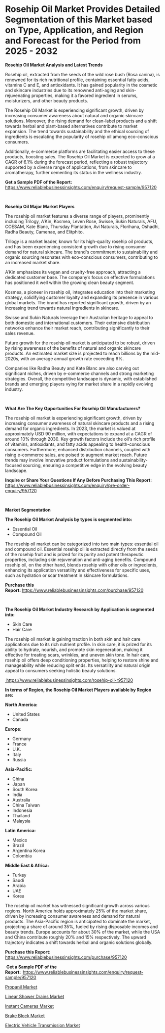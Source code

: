 <p><h1>Rosehip Oil Market Provides Detailed Segmentation of this Market based on Type, Application, and Region and Forecast for the Period from 2025 - 2032</h1></p><p><strong>Rosehip Oil Market Analysis and Latest Trends</strong></p>
<p><p>Rosehip oil, extracted from the seeds of the wild rose bush (Rosa canina), is renowned for its rich nutritional profile, containing essential fatty acids, vitamins C and E, and antioxidants. It has gained popularity in the cosmetic and skincare industries due to its renowned anti-aging and skin-rejuvenating properties, making it a favored ingredient in serums, moisturizers, and other beauty products.</p><p>The Rosehip Oil Market is experiencing significant growth, driven by increasing consumer awareness about natural and organic skincare solutions. Moreover, the rising demand for clean-label products and a shift towards herbal and plant-based alternatives contribute to market expansion. The trend towards sustainability and the ethical sourcing of ingredients is escalating the popularity of rosehip oil among eco-conscious consumers. </p><p>Additionally, e-commerce platforms are facilitating easier access to these products, boosting sales. The Rosehip Oil Market is expected to grow at a CAGR of 6.1% during the forecast period, reflecting a robust trajectory supported by a diverse range of applications, from skincare to aromatherapy, further cementing its status in the wellness industry.</p></p>
<p><strong>Get a Sample PDF of the Report:&nbsp;</strong> <a href="https://www.reliablebusinessinsights.com/enquiry/request-sample/957120?utm_campaign=1091&utm_medium=2&utm_source=Github&utm_content=ia&utm_term=06022025&utm_id=rosehip-oil">https://www.reliablebusinessinsights.com/enquiry/request-sample/957120</a></p>
<p>&nbsp;</p>
<p><strong>Rosehip Oil Major Market Players</strong></p>
<p><p>The rosehip oil market features a diverse range of players, prominently including Trilogy, A’Kin, Kosmea, Leven Rose, Swisse, Sukin Naturals, AFU, COESAM, Kate Blanc, Thursday Plantation, Avi Naturals, Florihana, Oshadhi, Radha Beauty, Camenae, and Elitphito. </p><p>Trilogy is a market leader, known for its high-quality rosehip oil products, and has been experiencing consistent growth due to rising consumer demand for natural skincare. The brand's commitment to sustainability and organic sourcing resonates with eco-conscious consumers, contributing to an increased market share.</p><p>A’Kin emphasizes its vegan and cruelty-free approach, attracting a dedicated customer base. The company’s focus on effective formulations has positioned it well within the growing clean beauty segment.</p><p>Kosmea, a pioneer in rosehip oil, integrates education into their marketing strategy, solidifying customer loyalty and expanding its presence in various global markets. The brand has reported significant growth, driven by an increasing trend towards natural ingredients in skincare.</p><p>Swisse and Sukin Naturals leverage their Australian heritage to appeal to both domestic and international customers. Their extensive distribution networks enhance their market reach, contributing significantly to their sales revenue.</p><p>Future growth for the rosehip oil market is anticipated to be robust, driven by rising awareness of the benefits of natural and organic skincare products. An estimated market size is projected to reach billions by the mid-2020s, with an average annual growth rate exceeding 6%.</p><p>Companies like Radha Beauty and Kate Blanc are also carving out significant niches, driven by e-commerce channels and strong marketing strategies. Overall, the competitive landscape is dynamic, with established brands and emerging players vying for market share in a rapidly evolving industry.</p></p>
<p>&nbsp;</p>
<p><strong>What Are The Key Opportunities For Rosehip Oil Manufacturers?</strong></p>
<p><p>The rosehip oil market is experiencing significant growth, driven by increasing consumer awareness of natural skincare products and a rising demand for organic ingredients. In 2023, the market is valued at approximately USD 90 million, with expectations to expand at a CAGR of around 10% through 2030. Key growth factors include the oil's rich profile of vitamins, antioxidants, and fatty acids appealing to health-conscious consumers. Furthermore, enhanced distribution channels, coupled with rising e-commerce sales, are poised to augment market reach. Future trends may involve innovative product formulations and sustainability-focused sourcing, ensuring a competitive edge in the evolving beauty landscape.</p></p>
<p><strong>Inquire or Share Your Questions If Any Before Purchasing This Report:</strong> <a href="https://www.reliablebusinessinsights.com/enquiry/pre-order-enquiry/957120?utm_campaign=1091&utm_medium=2&utm_source=Github&utm_content=ia&utm_term=06022025&utm_id=rosehip-oil">https://www.reliablebusinessinsights.com/enquiry/pre-order-enquiry/957120</a></p>
<p>&nbsp;</p>
<p><strong>Market Segmentation</strong></p>
<p><strong>The Rosehip Oil Market Analysis by types is segmented into:</strong></p>
<p><ul><li>Essential Oil</li><li>Compound Oil</li></ul></p>
<p><p>The rosehip oil market can be categorized into two main types: essential oil and compound oil. Essential rosehip oil is extracted directly from the seeds of the rosehip fruit and is prized for its purity and potent therapeutic properties, including skin rejuvenation and anti-aging benefits. Compound rosehip oil, on the other hand, blends rosehip with other oils or ingredients, enhancing its application versatility and effectiveness for specific uses, such as hydration or scar treatment in skincare formulations.</p></p>
<p><strong>Purchase this Report:&nbsp;</strong><a href="https://www.reliablebusinessinsights.com/purchase/957120?utm_campaign=1091&utm_medium=2&utm_source=Github&utm_content=ia&utm_term=06022025&utm_id=rosehip-oil">https://www.reliablebusinessinsights.com/purchase/957120</a></p>
<p>&nbsp;</p>
<p><strong>The Rosehip Oil Market Industry Research by Application is segmented into:</strong></p>
<p><ul><li>Skin Care</li><li>Hair Care</li></ul></p>
<p><p>The rosehip oil market is gaining traction in both skin and hair care applications due to its rich nutrient profile. In skin care, it is prized for its ability to hydrate, nourish, and promote skin regeneration, making it effective for treating scars, wrinkles, and uneven skin tone. In hair care, rosehip oil offers deep conditioning properties, helping to restore shine and manageability while reducing split ends. Its versatility and natural origin appeal to consumers seeking holistic beauty solutions.</p></p>
<p><a href="https://www.reliablebusinessinsights.com/rosehip-oil-r957120?utm_campaign=1091&utm_medium=2&utm_source=Github&utm_content=ia&utm_term=06022025&utm_id=rosehip-oil">&nbsp;https://www.reliablebusinessinsights.com/rosehip-oil-r957120</a></p>
<p><strong>In terms of Region, the Rosehip Oil Market Players available by Region are:</strong></p>
<p>
    <p> <strong> North America: </strong>
        <ul>
            <li>United States</li>
            <li>Canada</li>
        </ul>
        </p> 
    <p> <strong> Europe: </strong>
        <ul>
            <li>Germany</li>
            <li>France</li>
            <li>U.K.</li>
            <li>Italy</li>
            <li>Russia</li>
        </ul>
        </p> 
    <p> <strong> Asia-Pacific: </strong>
        <ul>
            <li>China</li>
            <li>Japan</li>
            <li>South Korea</li>
            <li>India</li>
            <li>Australia</li>
            <li>China Taiwan</li>
            <li>Indonesia</li>
            <li>Thailand</li>
            <li>Malaysia</li>
        </ul>
        </p> 
    <p> <strong> Latin America: </strong>
        <ul>
            <li>Mexico</li>
            <li>Brazil</li>
            <li>Argentina Korea</li>
            <li>Colombia</li>
        </ul>
        </p> 
    <p> <strong> Middle East & Africa: </strong>
        <ul>
            <li>Turkey</li>
            <li>Saudi</li>
            <li>Arabia</li>
            <li>UAE</li>
            <li>Korea</li>
        </ul>
    </p>
    </p>
<p><p>The rosehip oil market has witnessed significant growth across various regions. North America holds approximately 25% of the market share, driven by increasing consumer awareness and demand for natural products. The Asia-Pacific region is anticipated to dominate the market, projecting a share of around 35%, fueled by rising disposable incomes and beauty trends. Europe accounts for about 30% of the market, while the USA and China contribute roughly 20% and 15% respectively. The upward trajectory indicates a shift towards herbal and organic solutions globally.</p></p>
<p><strong>Purchase this Report: </strong><a href="https://www.reliablebusinessinsights.com/purchase/957120?utm_campaign=1091&utm_medium=2&utm_source=Github&utm_content=ia&utm_term=06022025&utm_id=rosehip-oil">https://www.reliablebusinessinsights.com/purchase/957120</a></p>
<p>&nbsp;<strong>Get a Sample PDF of the Report:&nbsp;&nbsp;</strong><a href="https://www.reliablebusinessinsights.com/enquiry/request-sample/957120?utm_campaign=1091&utm_medium=2&utm_source=Github&utm_content=ia&utm_term=06022025&utm_id=rosehip-oil">https://www.reliablebusinessinsights.com/enquiry/request-sample/957120</a></p>
<p><strong></strong></p>
<p><p><a href="https://www.linkedin.com/pulse/billion-dollar-propanil-market-industry-value-future-prospects-uupyc?utm_campaign=1091&utm_medium=2&utm_source=Github&utm_content=ia&utm_term=06022025&utm_id=rosehip-oil">Propanil Market</a></p><p><a href="https://github.com/katonmarti489/Market-Research-Report-List-1/blob/main/linear-shower-drains-market.md?utm_campaign=1091&utm_medium=2&utm_source=Github&utm_content=ia&utm_term=06022025&utm_id=rosehip-oil">Linear Shower Drains Market</a></p><p><a href="https://github.com/lisaeichler20775/Market-Research-Report-List-1/blob/main/instant-cameras-market.md?utm_campaign=1091&utm_medium=2&utm_source=Github&utm_content=ia&utm_term=06022025&utm_id=rosehip-oil">Instant Cameras Market</a></p><p><a href="https://www.linkedin.com/pulse/brake-block-market-trends-report-current-industry-analysis-size-d9lqf?utm_campaign=1091&utm_medium=2&utm_source=Github&utm_content=ia&utm_term=06022025&utm_id=rosehip-oil">Brake Block Market</a></p><p><a href="https://www.linkedin.com/pulse/analyzing-historical-growth-trends-driversof-electric-vehicle-sq0gf?utm_campaign=1091&utm_medium=2&utm_source=Github&utm_content=ia&utm_term=06022025&utm_id=rosehip-oil">Electric Vehicle Transmission Market</a></p></p>